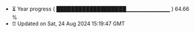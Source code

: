 - ⏳ Year progress { ███████████████████▁▁▁▁▁▁▁▁▁▁▁ } 64.66 %
- ⏰ Updated on Sat, 24 Aug 2024 15:19:47 GMT

